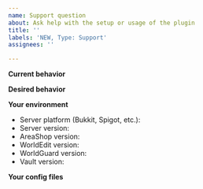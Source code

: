```yaml
---
name: Support question
about: Ask help with the setup or usage of the plugin
title: ''
labels: 'NEW, Type: Support'
assignees: ''

---
```


**Current behavior**
<!--- Tell what happens currently -->


**Desired behavior**
<!--- Tell what you want to happen instead -->


**Your environment**
<!--- Indicate which versions you use -->
<!--- Attention: "LATEST" or "NEWEST" are invalid answers! -->
<!--- Use '/version' for the Platform version and '/version <plugin>' for plugin versions -->
* Server platform (Bukkit, Spigot, etc.): 
* Server version: 
* AreaShop version: 
* WorldEdit version: 
* WorldGuard version: 
* Vault version: 


**Your config files**
<!--- Attach a '.zip' file of the '/plugins/AreaShop' and '/plugins/WorldGuard' directories to show your configuration setup -->
